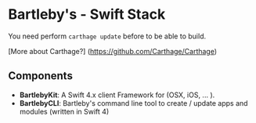 
# Bartleby's - Swift Stack

You need perform `carthage update` before to be able to build.

[More about Carthage?] (https://github.com/Carthage/Carthage)

## Components 

+ **BartlebyKit**: A Swift 4.x client Framework for (OSX, iOS, ... ).
+ **BartlebyCLI**: Bartleby's command line tool to create / update apps and modules (written in Swift 4) 
